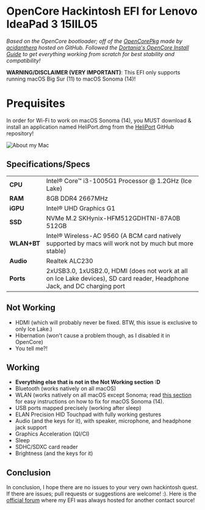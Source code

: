 # OpenCore Hackintosh EFI for Lenovo IdeaPad 3 15IIL05
*Based on the OpenCore bootloader; off of the [OpenCorePkg](https://github.com/acidanthera/OpenCorePkg) made by [acidanthera](https://github.com/acidanthera) hosted on GitHub. Followed the [Dortania's OpenCore Install Guide](https://www.google.com/url?sa=t&rct=j&q=&esrc=s&source=web&cd=&cad=rja&uact=8&ved=2ahUKEwjH3Oa9zM-GAxWT4ckDHUk3AMwQFnoECBIQAQ&url=https%3A%2F%2Fdortania.github.io%2FOpenCore-Install-Guide%2F&usg=AOvVaw0-C3oq3BIYKrFYg3XoR6SD&opi=89978449) to get everything working from scratch for best stability and compatibility!*

**WARNING/DISCLAIMER (VERY IMPORTANT)**: This EFI only supports running macOS Big Sur (11) to macOS Sonoma (14)! 


# Prequisites
In order for Wi-Fi to work on macOS Sonoma (14), you MUST download & install an application named HeliPort.dmg from the [HeliPort](github.com/OpenIntelWireless/HeliPort/releases/latest) GitHub repository! 

![About my Mac](.img/system.png)

## Specifications/Specs

| | |
|-|-|
|**CPU**|Intel® Core™ i3-1005G1 Processor @ 1.2GHz (Ice Lake)|
|**RAM**|8GB DDR4 2667MHz|
|**iGPU**|Intel® UHD Graphics G1|
|**SSD**|NVMe M.2 SKHynix-HFM512GDHTNI-87A0B 512GB|
|**WLAN+BT**|Intel® Wireless-AC 9560 (A BCM card natively supported by macs will work not by much but more stable)|
|**Audio**|Realtek ALC230|
|**Ports**|2xUSB3.0, 1xUSB2.0, HDMI (does not work at all on Ice Lake devices), SD card reader, Headphone Jack, and DC charging port|

## Not Working

- HDMI (which will probably never be fixed. BTW, this issue is exclusive to only Ice Lake.)
- Hibernation (won't cause a problem though, as I disabled it in OpenCore)
- You tell me?!

## Working

- **Everything else that is not in the Not Working section :D**
- Bluetooth (works natively on all macOS)
- WLAN (works natively on all macOS except Sonoma; read [this section](#prequisites) for easy instructions on how to fix for macOS Sonoma (14).
- USB ports mapped precisely (working after sleep)
- ELAN Precision HID Touchpad with fully working gestures
- Audio (and the keys for it), with speaker, microphone, and headphone jack support
- Graphics Acceleration (QI/CI)
- Sleep
- SDHC/SDXC card reader
- Brightness (and the keys for it)

## Conclusion

In conclusion, I hope there are no issues to your very own hackintosh quest. If there are issues; pull requests or suggestions are welcome! :). Here is the [official forum](https://www.olarila.com/topic/37423-perfect-vanilla-efi-for-lenovo-ideapad-3-15iil05-only-for-macos-big-sur-to-sonoma-trijintosh/) where my EFI was always hosted for another contact source!
